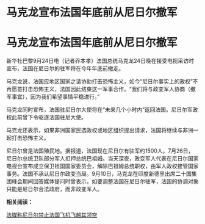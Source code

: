 # 马克龙宣布法国年底前从尼日尔撤军

# 马克龙宣布法国年底前从尼日尔撤军

新华社巴黎9月24日电（记者乔本孝）法国总统马克龙24日晚在接受电视采访时宣布，法国在尼日尔的驻军将在今年年底前撤走。

马克龙说，法国应地区国家之请协助打击恐怖主义，如今“尼日尔事实上的政权”不再愿意打击恐怖主义，法国因此结束这一军事合作。“我们将与政变军人协商（撤军事宜），因为我们希望事情平稳进行。”

马克龙同时宣布，法国驻尼日尔大使将在“未来几个小时内”返回法国。尼日尔军政权此前曾下令驱逐法国驻尼大使。

马克龙还表示，如果非洲国家民选政权或地区组织提出请求，法国将继续与非洲一起打击恐怖主义。

尼日尔曾是法国殖民地。据报道，法国现在尼日尔有驻军约1500人。7月26日，尼日尔总统卫队部分军人扣押总统巴祖姆。当天深夜，政变军人代表在尼日尔国家电视台宣布成立保卫祖国国家委员会，解除巴祖姆总统职权，由军人政权接管国家事务。法国不承认尼日尔政变当局。9月10日，马克龙在印度新德里出席二十国集团峰会期间回答媒体提问时曾表示，如要调整法国在尼日尔驻军，法国的协调对象只能是尼日尔合法政府，而非政变军人。

**相关阅读：**

[法媒称尼日尔禁止法国飞机飞越其领空](https://new.qq.com/rain/a/20230925A00VD100)

